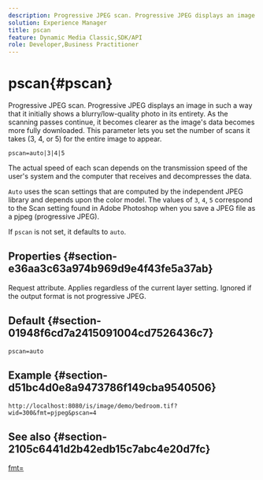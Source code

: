 ```yaml
---
description: Progressive JPEG scan. Progressive JPEG displays an image in such a way that it initially shows a blurry/low-quality photo in its entirety. As the scanning passes continue, it becomes clearer as the image's data becomes more fully downloaded. This parameter lets you set the number of scans it takes (3, 4, or 5) for the entire image to appear.
solution: Experience Manager
title: pscan
feature: Dynamic Media Classic,SDK/API
role: Developer,Business Practitioner
---
```


# pscan{#pscan}

Progressive JPEG scan. Progressive JPEG displays an image in such a way that it initially shows a blurry/low-quality photo in its entirety. As the scanning passes continue, it becomes clearer as the image's data becomes more fully downloaded. This parameter lets you set the number of scans it takes (3, 4, or 5) for the entire image to appear.

 `pscan=auto|3|4|5`

The actual speed of each scan depends on the transmission speed of the user's system and the computer that receives and decompresses the data.

`Auto` uses the scan settings that are computed by the independent JPEG library and depends upon the color model. The values of `3`, `4`, `5` correspond to the Scan setting found in Adobe Photoshop when you save a JPEG file as a pjpeg (progressive JPEG).

If `pscan` is not set, it defaults to `auto`.

## Properties {#section-e36aa3c63a974b969d9e4f43fe5a37ab}

Request attribute. Applies regardless of the current layer setting. Ignored if the output format is not progressive JPEG.

## Default {#section-01948f6cd7a2415091004cd7526436c7}

`pscan=auto`

## Example {#section-d51bc4d0e8a9473786f149cba9540506}

`http://localhost:8080/is/image/demo/bedroom.tif?wid=300&fmt=pjpeg&pscan=4`

## See also {#section-2105c6441d2b42edb15c7abc4e20d7fc}

[fmt=](../../../../../is-api/http-ref/image-serving-api-ref/c-http-protocol-reference/c-command-reference/r-is-http-fmt.md#reference-cdf10043423b45ba9fe15157fb3ae37a) 
